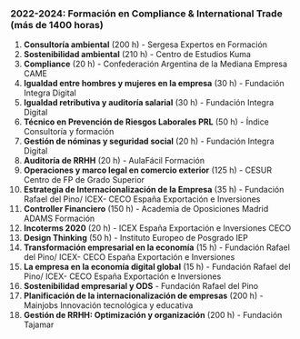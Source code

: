 ### 2022-2024: Formación en Compliance & International Trade (más de 1400 horas)

1. **Consultoría ambiental** (200 h) - Sergesa Expertos en Formación
2. **Sostenibilidad ambiental** (210 h) - Centro de Estudios Kuma
3. **Compliance** (20 h) - Confederación Argentina de la Mediana Empresa CAME
4. **Igualdad entre hombres y mujeres en la empresa** (30 h) - Fundación Integra Digital
5. **Igualdad retributiva y auditoría salarial** (30 h) - Fundación Integra Digital
6. **Técnico en Prevención de Riesgos Laborales PRL** (50 h) - Índice Consultoría y formación
7. **Gestión de nóminas y seguridad social** (20 h) - Fundación Integra Digital
8. **Auditoría de RRHH** (20 h) - AulaFácil Formación
9. **Operaciones y marco legal en comercio exterior** (125 h) - CESUR Centro de FP de Grado Superior
10. **Estrategia de Internacionalización de la Empresa** (35 h) - Fundación Rafael del Pino/ ICEX- CECO España Exportación e Inversiones
11. **Controller Financiero** (150 h) - Academia de Oposiciones Madrid ADAMS Formación
12. **Incoterms 2020** (20 h) - ICEX España Exportación e Inversiones CECO
13. **Design Thinking** (50 h) - Instituto Europeo de Posgrado IEP
14. **Transformación empresarial en la economía** (15 h) - Fundación Rafael del Pino/ ICEX- CECO España Exportación e Inversiones
15. **La empresa en la economía digital global** (15 h) - Fundación Rafael del Pino/ ICEX- CECO España Exportación e Inversiones
16. **Sostenibilidad empresarial y ODS** - Fundación Rafael del Pino
17. **Planificación de la internacionalización de empresas** (200 h) - Mainjobs Innovación tecnológica y educativa
18. **Gestión de RRHH: Optimización y organización** (200 h) - Fundación Tajamar
